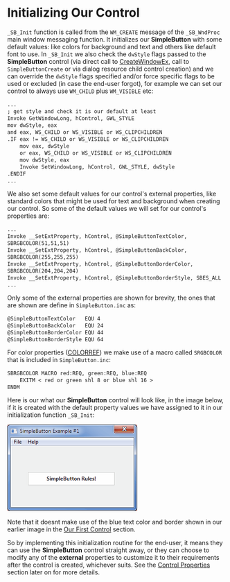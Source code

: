 # Initializing Our Control

`_SB_Init` function is called from the `WM_CREATE` message of the `_SB_WndProc` main window messaging function. It initializes our **SimpleButton** with some default values: like colors for background and text and others like default font to use. In `_SB_Init` we also check the `dwStyle` flags passed to the **SimpleButton** control \(via direct call to [CreateWindowEx](https://msdn.microsoft.com/en-us/library/windows/desktop/ms632680%28v=vs.85%29.aspx), call to `SimpleButtonCreate` or via dialog resource child control creation\) and we can override the `dwStyle` flags specified and/or force specific flags to be used or excluded \(in case the end-user forgot\), for example we can set our control to always use `WM_CHILD` plus `WM_VISIBLE` etc:

```x86asm
...
; get style and check it is our default at least
Invoke GetWindowLong, hControl, GWL_STYLE
mov dwStyle, eax
and eax, WS_CHILD or WS_VISIBLE or WS_CLIPCHILDREN
.IF eax != WS_CHILD or WS_VISIBLE or WS_CLIPCHILDREN
    mov eax, dwStyle
    or eax, WS_CHILD or WS_VISIBLE or WS_CLIPCHILDREN
    mov dwStyle, eax
    Invoke SetWindowLong, hControl, GWL_STYLE, dwStyle
.ENDIF
...
```

We also set some default values for our control's external properties, like standard colors that might be used for text and background when creating our control. So some of the default values we will set for our control's properties are:

```x86asm
...
Invoke __SetExtProperty, hControl, @SimpleButtonTextColor, SBRGBCOLOR(51,51,51)
Invoke __SetExtProperty, hControl, @SimpleButtonBackColor, SBRGBCOLOR(255,255,255)
Invoke __SetExtProperty, hControl, @SimpleButtonBorderColor, SBRGBCOLOR(204,204,204)
Invoke __SetExtProperty, hControl, @SimpleButtonBorderStyle, SBES_ALL
...
```

Only some of the external properties are shown for brevity, the ones that are shown are define in `SimpleButton.inc` as:

```x86asm
@SimpleButtonTextColor   EQU 4
@SimpleButtonBackColor   EQU 24
@SimpleButtonBorderColor EQU 44
@SimpleButtonBorderStyle EQU 64
```

For color properties \([COLORREF](https://msdn.microsoft.com/en-us/library/vs/alm/dd183449%28v=vs.85%29.aspx)\) we make use of a macro called `SRGBCOLOR` that is included in `SimpleButton.inc`:

```x86asm
SBRGBCOLOR MACRO red:REQ, green:REQ, blue:REQ
    EXITM < red or green shl 8 or blue shl 16 >
ENDM
```

Here is our what our **SimpleButton** control will look like, in the image below, if it is created with the default property values we have assigned to it in our initialization function `_SB_Init`:

![](/assets/SimpleButtonDemoDefaults.gif)

Note that it doesnt make use of the blue text color and border shown in our earlier image in the [Our First Control](//our-first-control.md) section.

So by implementing this initialization routine for the end-user, it means they can use the **SimpleButton** control straight away, or they can choose to modify any of the **external** properties to customize it to their requirements after the control is created, whichever suits. See the [Control Properties](/control-properties.md) section later on for more details.

